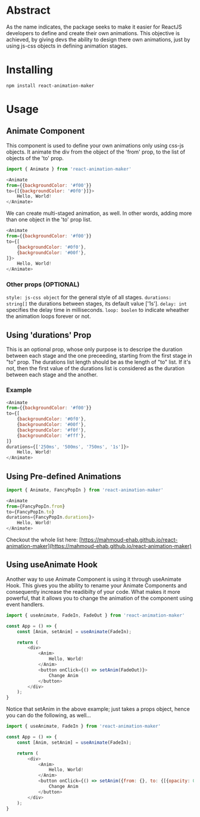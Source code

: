 # Abstract
As the name indicates, the package seeks to make it easier for ReactJS developers to define and create their own animations. This objective is achieved, by giving devs the ability to design there own animations, just by using js-css objects in defining animation stages.

# Installing
```
npm install react-animation-maker
```

# Usage
## Animate Component
This component is used to define your own animations only using css-js objects. It animate the div from the object of the 'from' prop, to the list of objects of the 'to' prop.

```js
import { Animate } from 'react-animation-maker'

<Animate 
from={{backgroundColor: '#f00'}} 
to={[{backgroundColor: '#0f0'}]}>
    Hello, World!
</Animate>
```

We can create multi-staged animation, as well. In other words, adding more than one object in the 'to' prop list.

```js
<Animate 
from={{backgroundColor: '#f00'}} 
to={[
    {backgroundColor: '#0f0'},
    {backgroundColor: '#00f'},
]}>
    Hello, World!
</Animate>
```

### Other props (OPTIONAL)
`style: js-css object` for the general style of all stages.
`durations: string[]` the durations between stages, its default value ['1s'].
`delay: int` specifies the delay time in milliseconds.
`loop: boolen` to indicate wheather the animation loops forever or not.

## Using 'durations' Prop
This is an optional prop, whose only purpose is to descripe the duration between each stage and the one preceeding, starting from the first stage in "to" prop. The durations list length should be as the length of "to" list. If it's not, then the first value of the durations list is considered as the duration between each stage and the another.

### Example
```js
<Animate 
from={{backgroundColor: '#f00'}} 
to={[
    {backgroundColor: '#0f0'},
    {backgroundColor: '#00f'},
    {backgroundColor: '#f0f'},
    {backgroundColor: '#fff'},
]}
durations={['250ms', '500ms', '750ms', '1s']}>
    Hello, World!
</Animate>
```

## Using Pre-defined Animations
```js
import { Animate, FancyPopIn } from 'react-animation-maker'

<Animate 
from={FancyPopIn.from} 
to={FancyPopIn.to}
durations={FancyPopIn.durations}>
    Hello, World!
</Animate>
```

Checkout the whole list here:
[https://mahmoud-ehab.github.io/react-animation-maker](https://mahmoud-ehab.github.io/react-animation-maker)

## Using useAnimate Hook
Another way to use Animate Component is using it through useAnimate Hook. This gives you the ability to rename your Animate Components and consequently increase the readibilty of your code. What makes it more powerful, that it allows you to change the animation of the component using event handlers.

```js
import { useAnimate, FadeIn, FadeOut } from 'react-animation-maker'

const App = () => {
    const [Anim, setAnim] = useAnimate(FadeIn);

    return (
        <div>
            <Anim>
                Hello, World!
            </Anim>
            <button onClick={() => setAnim(FadeOut)}>
                Change Anim
            </button>
        </div>
    );
}
```

Notice that setAnim in the above example; just takes a props object,
hence you can do the following, as well...

```js
import { useAnimate, FadeIn } from 'react-animation-maker'

const App = () => {
    const [Anim, setAnim] = useAnimate(FadeIn);

    return (
        <div>
            <Anim>
                Hello, World!
            </Anim>
            <button onClick={() => setAnim({from: {}, to: {[{opacity: 0}]})}>
                Change Anim
            </button>
        </div>
    );
}
```
